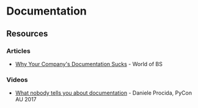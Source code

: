 # Documentation

## Resources

### Articles

* [Why Your Company's Documentation Sucks](https://stackoverflow.blog/2020/03/02/best-practices-for-rest-api-design/?utm_source=hackernewsletter&utm_medium=email&utm_term=code) - World of BS

### Videos

* [What nobody tells you about documentation](https://www.youtube.com/watch?v=t4vKPhjcMZg) - Daniele Procida, PyCon AU 2017

